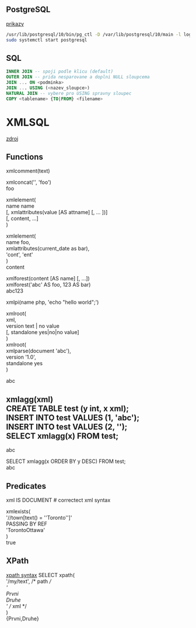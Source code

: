 ## PostgreSQL

[prikazy](https://www.itzgeek.com/how-tos/linux/ubuntu-how-tos/how-to-install-postgresql-10-on-ubuntu-18-04-lts.html)

```sh
/usr/lib/postgresql/10/bin/pg_ctl -D /var/lib/postgresql/10/main -l logfile start
sudo systemctl start postgresql
```

## SQL

```sql  
INNER JOIN -- spoji podle klicu (default)  
OUTER JOIN -- prida nesparovane a doplni NULL sloupcema  
JOIN ... ON <podminka>  
JOIN ... USING (<nazev_sloupce>)  
NATURAL JOIN -- vybere pro USING spravny sloupec  
COPY <tablename> {TO|FROM} <filename>  
```

# XMLSQL  
[zdroj](https://www.postgresql.org/docs/9.3/functions-xml.html)  
## Functions  
xmlcomment(text)  
<!--hello-->  
  
xmlconcat('<abc/>', '<bar>foo</bar>')  
<abc/><bar>foo</bar>  
  
xmlelement(  
  name name  
  [, xmlattributes(value [AS attname] [, ... ])]  
  [, content, ...]  
)  
  
xmlelement(  
  name foo,  
  xmlattributes(current_date as bar),   
  'cont', 'ent'  
)  
<foo bar="2007-01-26">content</foo>  
  
xmlforest(content [AS name] [, ...])  
xmlforest('abc' AS foo, 123 AS bar)  
<foo>abc</foo><bar>123</bar>  
  
xmlpi(name php, 'echo "hello world";')  
<?php echo "hello world";?>  
  
xmlroot(  
  xml,  
  version text | no value  
  [, standalone yes|no|no value]  
)  
xmlroot(  
  xmlparse(document '<?xml version="1.1"?><content>abc</content>'),  
  version '1.0',  
  standalone yes  
)  
<?xml version="1.0" standalone="yes"?>  
<content>abc</content>  
  
xmlagg(xml)  
CREATE TABLE test (y int, x xml);  
INSERT INTO test VALUES (1, '<foo>abc</foo>');  
INSERT INTO test VALUES (2, '<bar/>');  
SELECT xmlagg(x) FROM test;  
----------------------  
<foo>abc</foo><bar/>  
  
SELECT xmlagg(x ORDER BY y DESC) FROM test;  
<bar/><foo>abc</foo>  
  
## Predicates  
  
xml IS DOCUMENT # correctect xml syntax  
  
xmlexists(  
  '//town[text() = ''Toronto'']'  
  PASSING BY REF  
  '<towns><town>Toronto</town><town>Ottawa</town></towns>'  
)  
true  
  
## XPath  

[xpath syntax](https://www.w3schools.com/xml/xpath_syntax.asp)
SELECT xpath(  
	'/my/text', /* path */  
	'<my>  
		<text>Prvni</text>  
		<text>Druhe</text>  
	</my>' /* xml */  
)  
{<text>Prvni</text>,<text>Druhe</text>}  

